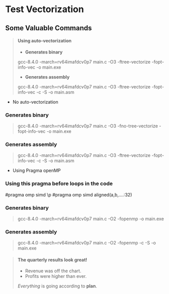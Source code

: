 # Test Vectorization 

## Some Valuable Commands

> #### Using auto-vectorization
> - **Generates binary**
>
> gcc-8.4.0 -march=rv64imafdcv0p7 main.c -O3 -ftree-vectorize  -fopt-info-vec -o main.exe
> - **Generates assembly**
> 
> gcc-8.4.0 -march=rv64imafdcv0p7 main.c -O3 -ftree-vectorize  -fopt-info-vec -c -S -o main.asm

- No auto-vectorization 
### Generates binary 
> gcc-8.4.0 -march=rv64imafdcv0p7 main.c -O3 -fno-tree-vectorize  -fopt-info-vec -o main.exe
### Generates assembly 
> gcc-8.4.0 -march=rv64imafdcv0p7 main.c -O3 -ftree-vectorize  -fopt-info-vec -c -S -o main.asm

- Using Pragma openMP 
### Using this pragma before loops in the code 
#pragma omp simd 
\p
#pragma omp simd aligned(a,b,....:32)

### Generates binary 
> gcc-8.4.0 -march=rv64imafdcv0p7 main.c -O2 -fopenmp -o main.exe
### Generates assembly 
> gcc-8.4.0 -march=rv64imafdcv0p7 main.c -O2 -fopenmp -c -S -o main.exe


> #### The quarterly results look great!
>
> - Revenue was off the chart.
> - Profits were higher than ever.
>
>  *Everything* is going according to **plan**.
